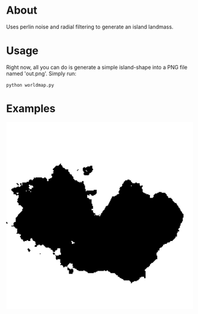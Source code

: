 # About

Uses perlin noise and radial filtering to generate an island landmass.

# Usage

Right now, all you can do is generate a simple island-shape into a PNG file named 'out.png'. Simply run:

```
python worldmap.py
```

# Examples

![Example of generated island](/examples/1.png)

